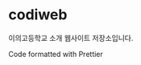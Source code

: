 # codiweb
이의고등학교 소개 웹사이트 저장소입니다.

Code formatted with Prettier

<a href = "c:\Myfolder\Myprogram.exe">